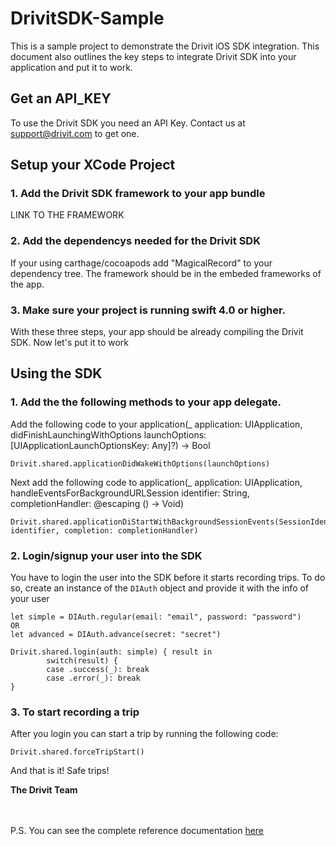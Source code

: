 
# DrivitSDK-Sample

This is a sample project to demonstrate the Drivit iOS SDK integration. This document also outlines the key steps to integrate Drivit SDK into your application and put it to work.

## Get an API_KEY
To use the Drivit SDK you need an API Key. Contact us at support@drivit.com to get one. 

## Setup your XCode Project
### 1. Add the Drivit SDK framework to your app bundle

LINK TO THE FRAMEWORK

### 2. Add the dependencys needed for the Drivit SDK

If your using carthage/cocoapods add "MagicalRecord" to your dependency tree. The framework should be in the embeded frameworks of the app.

### 3. Make sure your project is running swift 4.0 or higher.

With these three steps, your app should be already compiling the Drivit SDK. Now let's put it to work

## Using the SDK
### 1. Add the the following methods to your app delegate.
Add the following code to your application(_ application: UIApplication, didFinishLaunchingWithOptions launchOptions: [UIApplicationLaunchOptionsKey: Any]?) -> Bool
```
Drivit.shared.applicationDidWakeWithOptions(launchOptions)
```
Next add the following code to application(_ application: UIApplication, handleEventsForBackgroundURLSession identifier: String, completionHandler: @escaping () -> Void)
```
Drivit.shared.applicationDiStartWithBackgroundSessionEvents(SessionIdentifier: identifier, completion: completionHandler)
```

### 2. Login/signup your user into the SDK
You have to login the user into the SDK before it starts recording trips. To do so, create an instance of the ```DIAuth``` object and provide it with the info of your user

```
let simple = DIAuth.regular(email: "email", password: "password")
OR
let advanced = DIAuth.advance(secret: "secret")
            
Drivit.shared.login(auth: simple) { result in                
        switch(result) {
        case .success(_): break
        case .error(_): break
}
```

### 3. To start recording a trip
After you login you can start a trip by running the following code:

```
Drivit.shared.forceTripStart()
```


And that is it! Safe trips!

**The Drivit Team**

<br/><br/>P.S. You can see the complete reference documentation [here](http://htmlpreview.github.com/?https://github.com/drivitapp/ios-sdk-sample/blob/master/docs/index.html)
